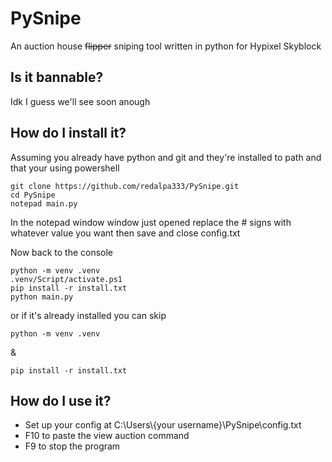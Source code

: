 # PySnipe
An auction house ~~flipper~~ sniping tool written in python for Hypixel Skyblock
## Is it bannable?
Idk I guess we'll see soon anough
## How do I install it?
Assuming you already have python and git and they're installed to path and that your using powershell
```
git clone https://github.com/redalpa333/PySnipe.git
cd PySnipe
notepad main.py
```
In the notepad window window just opened replace the # signs with whatever value you want then save and close config.txt

Now back to the console
```
python -m venv .venv
.venv/Script/activate.ps1
pip install -r install.txt
python main.py
```
or if it's already installed you can skip
```
python -m venv .venv
```
&
```
pip install -r install.txt
```
## How do I use it?
* Set up your config at C:\\Users\\{your username}\\PySnipe\\config.txt
* F10 to paste the view auction command
* F9 to stop the program
